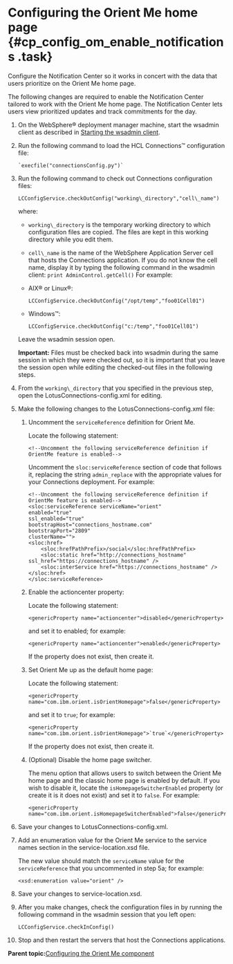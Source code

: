 # Configuring the Orient Me home page {#cp_config_om_enable_notifications .task}

Configure the Notification Center so it works in concert with the data that users prioritize on the Orient Me home page.

The following changes are required to enable the Notification Center tailored to work with the Orient Me home page. The Notification Center lets users view prioritized updates and track commitments for the day.

1.  On the WebSphere® deployment manager machine, start the wsadmin client as described in [Starting the wsadmin client](../admin/t_admin_wsadmin_starting.md).

2.  Run the following command to load the HCL Connections™ configuration file:

    ```
    `execfile("connectionsConfig.py")`
    ```

3.  Run the following command to check out Connections configuration files:

    ```
    LCConfigService.checkOutConfig("working\_directory","cell\_name")
    ```

    where:

    -   `working\_directory` is the temporary working directory to which configuration files are copied. The files are kept in this working directory while you edit them.
    -   `cell\_name` is the name of the WebSphere Application Server cell that hosts the Connections application. If you do not know the cell name, display it by typing the following command in the wsadmin client: `print AdminControl.getCell()`
    For example:

    -   AIX® or Linux®:

        ```
        LCConfigService.checkOutConfig("/opt/temp","foo01Cell01")
        ```

    -   Windows™:

        ```
        LCConfigService.checkOutConfig("c:/temp","foo01Cell01")
        ```

    Leave the wsadmin session open.

    **Important:** Files must be checked back into wsadmin during the same session in which they were checked out, so it is important that you leave the session open while editing the checked-out files in the following steps.

4.  From the `working\_directory` that you specified in the previous step, open the LotusConnections-config.xml for editing.

5.  Make the following changes to the LotusConnections-config.xml file:

    1.  Uncomment the `serviceReference` definition for Orient Me.

        Locate the following statement:

        ```
        <!--Uncomment the following serviceReference definition if OrientMe feature is enabled-->
        ```

        Uncomment the `sloc:serviceReference` section of code that follows it, replacing the string `admin_replace` with the appropriate values for your Connections deployment. For example:

        ```
        <!--Uncomment the following serviceReference definition if OrientMe feature is enabled-->
        <sloc:serviceReference serviceName="orient"
        enabled="true"
        ssl_enabled="true"
        bootstrapHost="connections_hostname.com"
        bootstrapPort="2809"
        clusterName="">
        <sloc:href>
        	<sloc:hrefPathPrefix>/social</sloc:hrefPathPrefix>
        	<sloc:static href="http://connections_hostname" ssl_href="https://connections_hostname" />
        	<sloc:interService href="https://connections_hostname" />
        </sloc:href>
        </sloc:serviceReference>
        ```

    2.  Enable the actioncenter property:

        Locate the following statement:

        ```
        <genericProperty name="actioncenter">disabled</genericProperty>
        ```

        and set it to enabled; for example:

        ```
        <genericProperty name="actioncenter">enabled</genericProperty>
        ```

        If the property does not exist, then create it.

    3.  Set Orient Me up as the default home page:

        Locate the following statement:

        ```
        <genericProperty name="com.ibm.orient.isOrientHomepage">false</genericProperty>
        ```

        and set it to `true`; for example:

        ```
        <genericProperty name="com.ibm.orient.isOrientHomepage">`true`</genericProperty>
        ```

        If the property does not exist, then create it.

    4.  \(Optional\) Disable the home page switcher.

        The menu option that allows users to switch between the Orient Me home page and the classic home page is enabled by default. If you wish to disable it, locate the `isHomepageSwitcherEnabled` property \(or create it is it does not exist\) and set it to `false`. For example:

        ```
        <genericProperty name="com.ibm.orient.isHomepageSwitcherEnabled">false</genericProperty>
        ```

6.  Save your changes to LotusConnections-config.xml.

7.  Add an enumeration value for the Orient Me service to the service names section in the service-location.xsd file.

    The new value should match the `serviceName` value for the `serviceReference` that you uncommented in step 5a; for example:

    ```
    <xsd:enumeration value="orient" />
    ```

8.  Save your changes to service-location.xsd.

9.  After you make changes, check the configuration files in by running the following command in the wsadmin session that you left open:

    ```
    LCConfigService.checkInConfig()
    ```

10. Stop and then restart the servers that host the Connections applications.


**Parent topic:**[Configuring the Orient Me component](../install/cp_config_om_intro.md)

